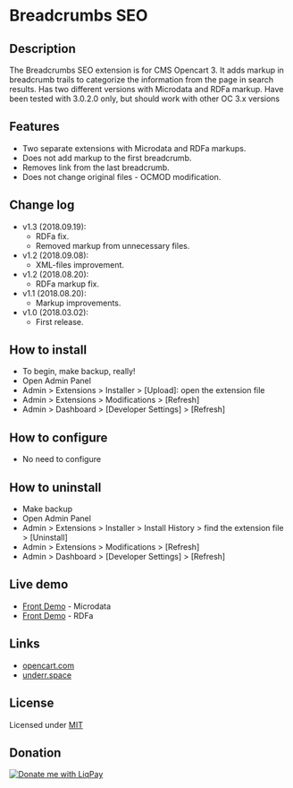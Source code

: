 # Breadcrumbs SEO

## Description
The Breadcrumbs SEO extension is for CMS Opencart 3. It adds markup in breadcrumb trails to categorize the information from the page in search results. Has two different versions with Microdata and RDFa markup.
Have been tested with 3.0.2.0 only, but should work with other OC 3.x versions

## Features
* Two separate extensions with Microdata and RDFa markups.
* Does not add markup to the first breadcrumb.
* Removes link from the last breadcrumb.
* Does not change original files - OCMOD modification.

## Change log
* v1.3 (2018.09.19):
  * RDFa fix.
  * Removed markup from unnecessary files.
* v1.2 (2018.09.08):
  * XML-files improvement.
* v1.2 (2018.08.20):
  * RDFa markup fix.
* v1.1 (2018.08.20):
  * Markup improvements.
* v1.0 (2018.03.02):
  * First release.

## How to install
* To begin, make backup, really!
* Open Admin Panel
* Admin > Extensions > Installer > [Upload]: open the extension file
* Admin > Extensions > Modifications > [Refresh]
* Admin > Dashboard > [Developer Settings] > [Refresh]

## How to configure
* No need to configure

## How to uninstall
* Make backup
* Open Admin Panel
* Admin > Extensions > Installer > Install History > find the extension file > [Uninstall]
* Admin > Extensions > Modifications > [Refresh]
* Admin > Dashboard > [Developer Settings] > [Refresh]

## Live demo
* [Front Demo](http://051c5f20.freevar.com/www/microdata) - Microdata
* [Front Demo](http://051c5f20.freevar.com/www/rdfa) - RDFa

## Links
* [opencart.com](https://www.opencart.com/index.php?route=marketplace/extension/info&extension_id=33396)
* [underr.space](https://underr.space/notes/projects/project-002.html)

## License
Licensed under [MIT](https://raw.githubusercontent.com/underr-ua/ocmod3-breadcrumbs-seo/master/LICENSE)

## Donation
<a href='https://www.liqpay.ua/en/checkout/card/underr' target='_blank'><img src='https://image.ibb.co/nA3HoS/liqpay.png' border='0' alt='Donate me with LiqPay'/></a>
